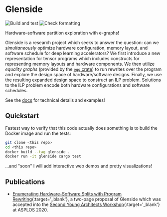 # Glenside

![Build and test](https://github.com/gussmith23/glenside/workflows/Build%20and%20test/badge.svg)
![Check formatting](https://github.com/gussmith23/glenside/workflows/Check%20formatting/badge.svg)

Hardware–software partition exploration with e-graphs!

Glenside is a research project which seeks to answer the question: can we *simultaneously* optimize hardware configuration, memory layout, and software schedule for deep learning accelerators? We first introduce a new representation for tensor programs which includes constructs for representing memory layouts and hardware components. We then utilize *equality graphs* (provided by the [`egg` crate](https://docs.rs/egg/)) to run rewrites over the program and explore the design space of hardware/software designs. Finally, we use the resulting expanded design space to construct an ILP problem. Solutions to the ILP problem encode both hardware configurations and software schedules.

See the [docs](https://gussmith23.github.io/glenside/glenside) for technical details and examples!

## Quickstart

Fastest way to verify that this code actually does something is to build the Docker image and run the tests:

```sh
git clone <this repo>
cd <this repo>
docker build --tag glenside .
docker run -it glenside cargo test
```

...and "soon" I will add interactive web demos and pretty visualizations!

## Publications
- [Enumerating Hardware-Software Splits with Program Rewriting](https://arxiv.org/abs/2003.00290){:target='_blank'}, a two-page proposal of Glenside which was accepted into the [Second Young Architects Workshop](https://sites.psu.edu/yarch2020/){:target='_blank'} at ASPLOS 2020.